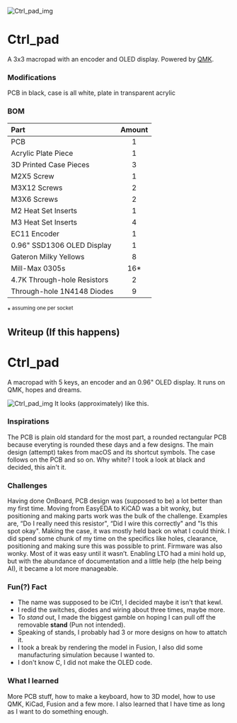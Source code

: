![Ctrl_pad_img](https://github.com/user-attachments/assets/836ae5a9-e44c-481e-95a0-891602f4a99e)

# Ctrl_pad
A 3x3 macropad with an encoder and OLED display. Powered by [QMK](https://github.com/qmk/qmk_firmware).

### Modifications
PCB in black, case is all white, plate in transparent acrylic

### BOM
|            Part            | Amount |
|           :-----           | :----: |
| PCB                        | 1      |
| Acrylic Plate Piece        | 1      |
| 3D Printed Case Pieces     | 3      |
| M2X5 Screw                 | 1      |
| M3X12 Screws               | 2      |
| M3X6 Screws                | 2      |
| M2 Heat Set Inserts        | 1      |
| M3 Heat Set Inserts        | 4      |
| EC11 Encoder               | 1      |
| 0.96" SSD1306 OLED Display | 1      |
| Gateron Milky Yellows      | 8      |
| Mill-Max 0305s             | 16*    |
| 4.7K Through-hole Resistors| 2      |
| Through-hole 1N4148 Diodes | 9      |

*<sup> assuming one per socket

## Writeup (If this happens)

# Ctrl_pad
A macropad with 5 keys, an encoder and an 0.96" OLED display. It runs on QMK, hopes and dreams.

![Ctrl_pad_img](https://github.com/user-attachments/assets/bd5f5bd5-9360-4550-bbef-66983b6ec37e)
It looks (approximately) like this. 

### Inspirations
The PCB is plain old standard for the most part, a rounded rectangular PCB because everyting is rounded these days and a few designs. The main design (attempt) takes from macOS and its shortcut symbols. The case follows on the PCB and so on. Why white? I took a look at black and decided, this ain't it.

### Challenges
Having done OnBoard, PCB design was (supposed to be) a lot better than my first time. Moving from EasyEDA to KiCAD was a bit wonky, but positioning and making parts work was the bulk of the challenge. Examples are, “Do I really need this resistor", “Did I wire this correctly" and "Is this spot okay". Making the case, it was mostly held back on what I could think. I did spend some chunk of my time on the specifics like holes, clearance, positioning and making sure this was possible to print. Firmware was also wonky. Most of it was easy until it wasn’t. Enabling LTO had a mini hold up, but with the abundance of documentation and a little help (the help being AI), it became a lot more manageable.

### Fun(?) Fact
- The name was supposed to be iCtrl, I decided maybe it isn't that kewl.
- I redid the switches, diodes and wiring about three times, maybe more.
- To _stand_ out, I made the biggest gamble on hoping I can pull off the removable **stand** (Pun not intended).
- Speaking of stands, I probably had 3 or more designs on how to attatch it.
- I took a break by rendering the model in Fusion, I also did some manufacturing simulation because I wanted to.
- I don't know C, I did not make the OLED code.

### What I learned
More PCB stuff, how to make a keyboard, how to 3D model, how to use QMK, KiCad, Fusion and a few more. I also learned that I have time as long as I want to do something enough. 
